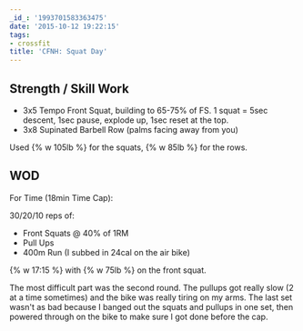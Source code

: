 ```yaml
---
_id_: '1993701583363475'
date: '2015-10-12 19:22:15'
tags:
- crossfit
title: 'CFNH: Squat Day'
---
```


## Strength / Skill Work

- 3x5 Tempo Front Squat, building to 65-75% of FS. 1 squat = 5sec descent, 1sec pause, explode up, 1sec reset at the top.
- 3x8 Supinated Barbell Row (palms facing away from you)

Used {% w 105lb %} for the squats, {% w 85lb %} for the rows.

## WOD

For Time (18min Time Cap):

30/20/10 reps of:

- Front Squats @ 40% of 1RM
- Pull Ups
- 400m Run (I subbed in 24cal on the air bike)

{% w 17:15 %} with {% w 75lb %} on the front squat.

The most difficult part was the second round. The pullups got really slow (2 at a time
sometimes) and the bike was really tiring on my arms. The last set wasn't as bad because I banged out the squats and pullups in one set,
then powered through on the bike to make sure I got done before the cap.
